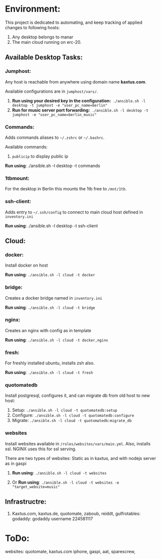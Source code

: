 # Environment:

This project is dedicated to automating, and keep tracking of applied changes to following hosts:

1. Any desktop belongs to manar
2. The main cloud running on erc-20.

## Available Desktop Tasks:

### Jumphost:

Any host is reachable from anywhere using domain name **kaxtus.com**.

Available configurations are in `jumphost/vars/`.

1. **Run using your desired key in the configuration:**``` ./ansible.sh -l desktop -t jumphost -e "user_pc_name=berlin"```
2. **Run for music server port forwarding:**``` ./ansible.sh -l desktop -t jumphost -e "user_pc_name=berlin_music"```
### Commands:

Adds commands aliases to `~/.zshrc` or `~/.bashrc`.

Available commands:

1. `publicip` to display public ip

**Run using**: ./ansible.sh -l desktop -t commands

### 1tbmount:

For the desktop in Berlin this mounts the 1tb free to `/mnt/1tb`.

### ssh-client:

Adds entry to `~/.ssh/config` to connect to main cloud host defined in `inventory.ini`

**Run using**: ./ansible.sh -l desktop -t ssh-client

## Cloud:

### docker:

Install docker on host

**Run using**: `./ansible.sh -l cloud -t docker`

### bridge:

Creates a docker bridge named in `inventory.ini`

**Run using**: `./ansible.sh -l cloud -t bridge`

### nginx:

Creates an nginx with config as in template

**Run using**: `./ansible.sh -l cloud -t docker,nginx`

### fresh:

For freshly installed ubuntu, installs zsh also.

**Run using**: `./ansible.sh -l cloud -t fresh`

### quotomatedb

Install postgresql, configures it, and can migrate db from old host to new host:

1. Setup: `./ansible.sh -l cloud -t quotomatedb:setup`
2. Configure: `./ansible.sh -l cloud -t quotomatedb:configure`
3. Migrate: `./ansible.sh -l cloud -t quotomatedb:migrate_db`

### websites

Install websites available in `/roles/websites/vars/main.yml`. Also, installs ssl. NGINX uses this for ssl serving.

There are two types of websites: Static as in kaxtus, and with nodejs server as in gaspi

1. **Run using**: `./ansible.sh -l cloud -t websites`

2. Or **Run using**: `./ansible.sh -l cloud -t websites -e "target_website=music"`

## Infrastructre:

1. Kaxtus.com, kaxtus.de, quotomate, zaboub, reiddt, gulfrotables: godaddy: godaddy username 224581117

# ToDo:

websites:
quotomate,
kaxtus.com
iphone,
gaspi,
aat,
sparescrew,
